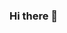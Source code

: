 ### Hi there 👋

<!--
**SAN1713911S/SAN1713911S** is a ✨ _special_ ✨ repository because its `README.md` (this file) appears on your GitHub profile.

Here are some ideas to get you started:

- 🔭 I’m currently working on data analitycs
- 🌱 I’m currently learning on new techniques
- 👯 I’m looking to collaborate on data science and IA proyects
- 💬 Ask me about Python
- 📫 How to reach me: santyo.nino@gmail.com
-->
